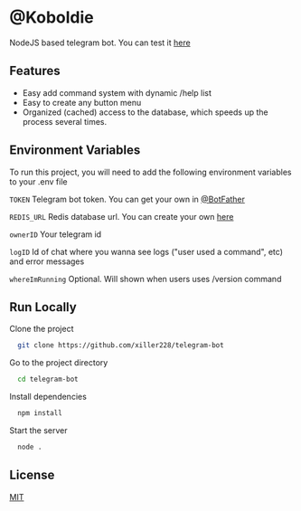 # @Koboldie

NodeJS based telegram bot. You can test it [here](https://t.me/Koboldiebot)


## Features

- Easy add command system with dynamic /help list
- Easy to create any button menu
- Organized (cached) access to the database, which speeds up the process several times. 



## Environment Variables

To run this project, you will need to add the following environment variables to your .env file

`TOKEN` Telegram bot token. You can get your own in [@BotFather](https://t.me/BotFather)

`REDIS_URL` Redis database url. You can create your own [here](https://dashboard.render.com)

`ownerID` Your telegram id

`logID` Id of chat where you wanna see logs ("user used a command", etc) and error messages

`whereImRunning` Optional. Will shown when users uses /version command
## Run Locally

Clone the project

```bash
  git clone https://github.com/xiller228/telegram-bot
```

Go to the project directory

```bash
  cd telegram-bot
```

Install dependencies

```bash
  npm install
```

Start the server

```bash
  node .
```


## License

[MIT](https://choosealicense.com/licenses/mit/)



